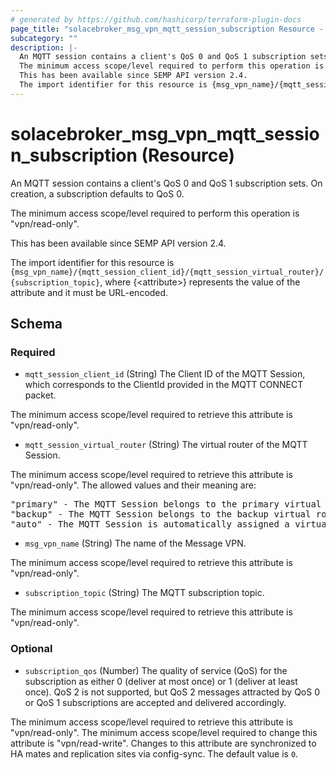 ```yaml
---
# generated by https://github.com/hashicorp/terraform-plugin-docs
page_title: "solacebroker_msg_vpn_mqtt_session_subscription Resource - solacebroker"
subcategory: ""
description: |-
  An MQTT session contains a client's QoS 0 and QoS 1 subscription sets. On creation, a subscription defaults to QoS 0.
  The minimum access scope/level required to perform this operation is "vpn/read-only".
  This has been available since SEMP API version 2.4.
  The import identifier for this resource is {msg_vpn_name}/{mqtt_session_client_id}/{mqtt_session_virtual_router}/{subscription_topic}, where {&lt;attribute&gt;} represents the value of the attribute and it must be URL-encoded.
---
```


# solacebroker_msg_vpn_mqtt_session_subscription (Resource)

An MQTT session contains a client's QoS 0 and QoS 1 subscription sets. On creation, a subscription defaults to QoS 0.



The minimum access scope/level required to perform this operation is "vpn/read-only".

This has been available since SEMP API version 2.4.

The import identifier for this resource is `{msg_vpn_name}/{mqtt_session_client_id}/{mqtt_session_virtual_router}/{subscription_topic}`, where {&lt;attribute&gt;} represents the value of the attribute and it must be URL-encoded.



<!-- schema generated by tfplugindocs -->
## Schema

### Required

- `mqtt_session_client_id` (String) The Client ID of the MQTT Session, which corresponds to the ClientId provided in the MQTT CONNECT packet.

The minimum access scope/level required to retrieve this attribute is "vpn/read-only".
- `mqtt_session_virtual_router` (String) The virtual router of the MQTT Session.

The minimum access scope/level required to retrieve this attribute is "vpn/read-only". The allowed values and their meaning are:

<pre>
"primary" - The MQTT Session belongs to the primary virtual router.
"backup" - The MQTT Session belongs to the backup virtual router.
"auto" - The MQTT Session is automatically assigned a virtual router at creation, depending on the broker's active-standby role.
</pre>
- `msg_vpn_name` (String) The name of the Message VPN.

The minimum access scope/level required to retrieve this attribute is "vpn/read-only".
- `subscription_topic` (String) The MQTT subscription topic.

The minimum access scope/level required to retrieve this attribute is "vpn/read-only".

### Optional

- `subscription_qos` (Number) The quality of service (QoS) for the subscription as either 0 (deliver at most once) or 1 (deliver at least once). QoS 2 is not supported, but QoS 2 messages attracted by QoS 0 or QoS 1 subscriptions are accepted and delivered accordingly.

The minimum access scope/level required to retrieve this attribute is "vpn/read-only". The minimum access scope/level required to change this attribute is "vpn/read-write". Changes to this attribute are synchronized to HA mates and replication sites via config-sync. The default value is `0`.

